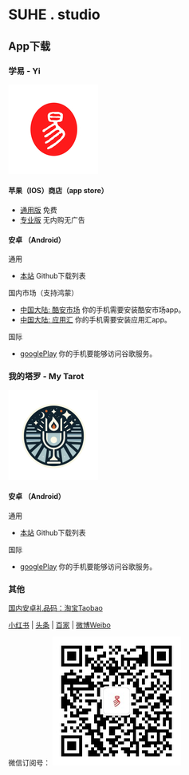 # SUHE . studio

## App下载

### 学易 - Yi

![avatar](/img/yi180.png)

#### 苹果（IOS）商店（app store）

- [通用版](https://apps.apple.com/cn/app/学易/id1533516434) 免费
- [专业版](https://apps.apple.com/cn/app/学易专业版/id1536854357) 无内购无广告

#### 安卓 （Android）

通用

- [本站](https://github.com/alansuhe/alansuhe.github.io/releases) Github下载列表

国内市场（支持鸿蒙）

- [中国大陆: 酷安市场](https://www.coolapk.com/apk/168854) 你的手机需要安装酷安市场app。
- [中国大陆: 应用汇](http://www.appchina.com/app/me.suhe.yi) 你的手机需要安装应用汇app。

国际
- [googlePlay](https://play.google.com/store/apps/details?id=me.suhe.yi) 你的手机要能够访问谷歌服务。

### 我的塔罗 - My Tarot

![avatar](/img/mr180.png)

#### 安卓 （Android）

通用

- [本站](https://github.com/alansuhe/alansuhe.github.io/releases) Github下载列表

国际
- [googlePlay](https://play.google.com/store/apps/details?id=me.suhe.mr) 你的手机要能够访问谷歌服务。

### 其他

[国内安卓礼品码：淘宝Taobao](https://i3cf4g4wrztdx9i5dsanog0wq1cfh96.taobao.com)

[小红书](https://www.xiaohongshu.com/user/profile/61b54f21000000001000e120) | [头条](https://www.toutiao.com/c/user/token/MS4wLjABAAAAbmc2FGMa1bDTZB9Vn_2mM64CyUnkV1rMP3uVAsWdTHc) | [百家](https://author.baidu.com/home?context=%7B%22app_id%22%3A1752789951191650%7D) | [微博Weibo](https://weibo.com/vivotown)

微信订阅号：
![wechat](/img/wxqr.jpg) 
